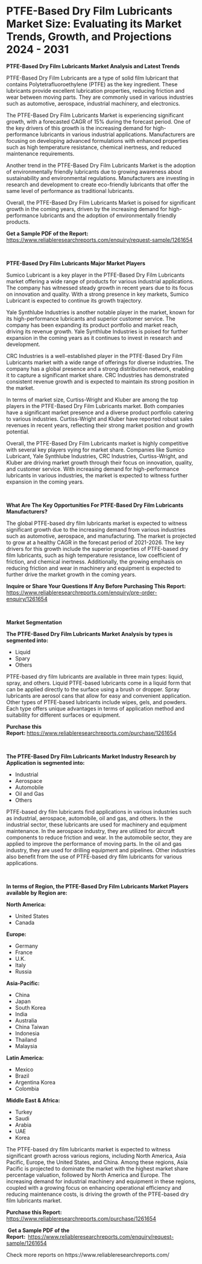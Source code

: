 <p><h1>PTFE-Based Dry Film Lubricants Market Size: Evaluating its Market Trends, Growth, and Projections 2024 - 2031</h1></p><p><strong>PTFE-Based Dry Film Lubricants Market Analysis and Latest Trends</strong></p>
<p><p>PTFE-Based Dry Film Lubricants are a type of solid film lubricant that contains Polytetrafluoroethylene (PTFE) as the key ingredient. These lubricants provide excellent lubrication properties, reducing friction and wear between moving parts. They are commonly used in various industries such as automotive, aerospace, industrial machinery, and electronics.</p><p>The PTFE-Based Dry Film Lubricants Market is experiencing significant growth, with a forecasted CAGR of 15% during the forecast period. One of the key drivers of this growth is the increasing demand for high-performance lubricants in various industrial applications. Manufacturers are focusing on developing advanced formulations with enhanced properties such as high temperature resistance, chemical inertness, and reduced maintenance requirements.</p><p>Another trend in the PTFE-Based Dry Film Lubricants Market is the adoption of environmentally friendly lubricants due to growing awareness about sustainability and environmental regulations. Manufacturers are investing in research and development to create eco-friendly lubricants that offer the same level of performance as traditional lubricants.</p><p>Overall, the PTFE-Based Dry Film Lubricants Market is poised for significant growth in the coming years, driven by the increasing demand for high-performance lubricants and the adoption of environmentally friendly products.</p></p>
<p><strong>Get a Sample PDF of the Report:&nbsp;</strong> <a href="https://www.reliableresearchreports.com/enquiry/request-sample/1261654">https://www.reliableresearchreports.com/enquiry/request-sample/1261654</a></p>
<p>&nbsp;</p>
<p><strong>PTFE-Based Dry Film Lubricants Major Market Players</strong></p>
<p><p>Sumico Lubricant is a key player in the PTFE-Based Dry Film Lubricants market offering a wide range of products for various industrial applications. The company has witnessed steady growth in recent years due to its focus on innovation and quality. With a strong presence in key markets, Sumico Lubricant is expected to continue its growth trajectory.</p><p>Yale Synthlube Industries is another notable player in the market, known for its high-performance lubricants and superior customer service. The company has been expanding its product portfolio and market reach, driving its revenue growth. Yale Synthlube Industries is poised for further expansion in the coming years as it continues to invest in research and development.</p><p>CRC Industries is a well-established player in the PTFE-Based Dry Film Lubricants market with a wide range of offerings for diverse industries. The company has a global presence and a strong distribution network, enabling it to capture a significant market share. CRC Industries has demonstrated consistent revenue growth and is expected to maintain its strong position in the market.</p><p>In terms of market size, Curtiss-Wright and Kluber are among the top players in the PTFE-Based Dry Film Lubricants market. Both companies have a significant market presence and a diverse product portfolio catering to various industries. Curtiss-Wright and Kluber have reported robust sales revenues in recent years, reflecting their strong market position and growth potential.</p><p>Overall, the PTFE-Based Dry Film Lubricants market is highly competitive with several key players vying for market share. Companies like Sumico Lubricant, Yale Synthlube Industries, CRC Industries, Curtiss-Wright, and Kluber are driving market growth through their focus on innovation, quality, and customer service. With increasing demand for high-performance lubricants in various industries, the market is expected to witness further expansion in the coming years.</p></p>
<p>&nbsp;</p>
<p><strong>What Are The Key Opportunities For PTFE-Based Dry Film Lubricants Manufacturers?</strong></p>
<p><p>The global PTFE-based dry film lubricants market is expected to witness significant growth due to the increasing demand from various industries such as automotive, aerospace, and manufacturing. The market is projected to grow at a healthy CAGR in the forecast period of 2021-2026. The key drivers for this growth include the superior properties of PTFE-based dry film lubricants, such as high temperature resistance, low coefficient of friction, and chemical inertness. Additionally, the growing emphasis on reducing friction and wear in machinery and equipment is expected to further drive the market growth in the coming years.</p></p>
<p><strong>Inquire or Share Your Questions If Any Before Purchasing This Report:</strong> <a href="https://www.reliableresearchreports.com/enquiry/pre-order-enquiry/1261654">https://www.reliableresearchreports.com/enquiry/pre-order-enquiry/1261654</a></p>
<p>&nbsp;</p>
<p><strong>Market Segmentation</strong></p>
<p><strong>The PTFE-Based Dry Film Lubricants Market Analysis by types is segmented into:</strong></p>
<p><ul><li>Liquid</li><li>Spary</li><li>Others</li></ul></p>
<p><p>PTFE-based dry film lubricants are available in three main types: liquid, spray, and others. Liquid PTFE-based lubricants come in a liquid form that can be applied directly to the surface using a brush or dropper. Spray lubricants are aerosol cans that allow for easy and convenient application. Other types of PTFE-based lubricants include wipes, gels, and powders. Each type offers unique advantages in terms of application method and suitability for different surfaces or equipment.</p></p>
<p><strong>Purchase this Report:&nbsp;</strong><a href="https://www.reliableresearchreports.com/purchase/1261654">https://www.reliableresearchreports.com/purchase/1261654</a></p>
<p>&nbsp;</p>
<p><strong>The PTFE-Based Dry Film Lubricants Market Industry Research by Application is segmented into:</strong></p>
<p><ul><li>Industrial</li><li>Aerospace</li><li>Automobile</li><li>Oil and Gas</li><li>Others</li></ul></p>
<p><p>PTFE-based dry film lubricants find applications in various industries such as industrial, aerospace, automobile, oil and gas, and others. In the industrial sector, these lubricants are used for machinery and equipment maintenance. In the aerospace industry, they are utilized for aircraft components to reduce friction and wear. In the automobile sector, they are applied to improve the performance of moving parts. In the oil and gas industry, they are used for drilling equipment and pipelines. Other industries also benefit from the use of PTFE-based dry film lubricants for various applications.</p></p>
<p>&nbsp;</p>
<p><strong>In terms of Region, the PTFE-Based Dry Film Lubricants Market Players available by Region are:</strong></p>
<p>
    <p> <strong> North America: </strong>
        <ul>
            <li>United States</li>
            <li>Canada</li>
        </ul>
        </p> 
    <p> <strong> Europe: </strong>
        <ul>
            <li>Germany</li>
            <li>France</li>
            <li>U.K.</li>
            <li>Italy</li>
            <li>Russia</li>
        </ul>
        </p> 
    <p> <strong> Asia-Pacific: </strong>
        <ul>
            <li>China</li>
            <li>Japan</li>
            <li>South Korea</li>
            <li>India</li>
            <li>Australia</li>
            <li>China Taiwan</li>
            <li>Indonesia</li>
            <li>Thailand</li>
            <li>Malaysia</li>
        </ul>
        </p> 
    <p> <strong> Latin America: </strong>
        <ul>
            <li>Mexico</li>
            <li>Brazil</li>
            <li>Argentina Korea</li>
            <li>Colombia</li>
        </ul>
        </p> 
    <p> <strong> Middle East & Africa: </strong>
        <ul>
            <li>Turkey</li>
            <li>Saudi</li>
            <li>Arabia</li>
            <li>UAE</li>
            <li>Korea</li>
        </ul>
    </p>
    </p>
<p><p>The PTFE-based dry film lubricants market is expected to witness significant growth across various regions, including North America, Asia Pacific, Europe, the United States, and China. Among these regions, Asia Pacific is projected to dominate the market with the highest market share percentage valuation, followed by North America and Europe. The increasing demand for industrial machinery and equipment in these regions, coupled with a growing focus on enhancing operational efficiency and reducing maintenance costs, is driving the growth of the PTFE-based dry film lubricants market.</p></p>
<p><strong>Purchase this Report: </strong><a href="https://www.reliableresearchreports.com/purchase/1261654">https://www.reliableresearchreports.com/purchase/1261654</a></p>
<p>&nbsp;<strong>Get a Sample PDF of the Report:&nbsp;&nbsp;</strong><a href="https://www.reliableresearchreports.com/enquiry/request-sample/1261654">https://www.reliableresearchreports.com/enquiry/request-sample/1261654</a></p>
<p><strong></strong></p>
<p>Check more reports on https://www.reliableresearchreports.com/</p>